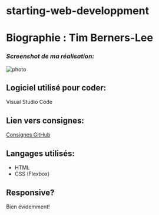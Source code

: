 # starting-web-developpment
# Biographie : Tim Berners-Lee

### _Screenshot de ma réalisation:_ 

<img src="timbernersleecp.PNG" alt="photo"/>
 
## Logiciel utilisé pour coder:
Visual Studio Code

## Lien vers consignes: 
[Consignes GitHub](https://github.com/becodeorg/BXL-Lovelace-3.9/blob/master/parcours/01-La-prairie/html-css/8-exercice-summary.md)

## Langages utilisés:
- HTML
- CSS (Flexbox) 

## Responsive? 
Bien évidemment!
